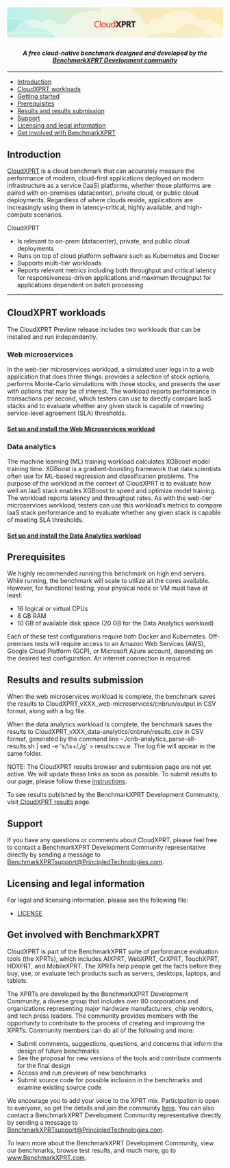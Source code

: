 <h1 align="center"><img src="https://github.com/BenchmarkXPRT/CloudXPRT/blob/master/CloudXPRT-header.png" alt="CloudXPRT Header" /></h1>
<h4 align="center">
  <i>
    A free cloud-native benchmark designed and developed by the
  <a href="https://www.principledtechnologies.com/benchmarkxprt/">BenchmarkXPRT Development community</a>
   </i>
</h4>

<hr>

- [Introduction](#Introduction)
- [CloudXPRT workloads](#CloudXPRT-workloads)
- [Getting started](#Getting-started)
- [Prerequisites](#Prerequisites)
- [Results and results submission](#Results-and-results-submission)
- [Support](#Support)
- [Licensing and legal information](#Licensing-and-legal-information)
- [Get involved with BenchmarkXPRT](#Get-involved-with-BenchmarkXPRT)

## Introduction
[CloudXPRT](https://www.principledtechnologies.com/benchmarkxprt/cloudxprt/) is a cloud benchmark that can accurately measure the performance of modern, cloud-first applications deployed on modern infrastructure as a service (IaaS) platforms, whether those platforms are paired with on-premises (datacenter), private cloud, or public cloud deployments. Regardless of where clouds reside, applications are increasingly using them in latency-critical, highly available, and high-compute scenarios.

CloudXPRT
* Is relevant to on-prem (datacenter), private, and public cloud deployments
* Runs on top of cloud platform software such as Kubernetes and Docker
* Supports multi-tier workloads
* Reports relevant metrics including both throughput and critical latency for responsiveness-driven applications and maximum throughput for applications dependent on batch processing

----
## CloudXPRT workloads
The CloudXPRT Preview release includes two workloads that can be installed and run independently.

### Web microservices
In the web-tier microservices workload, a simulated user logs in to a web application that does three things: provides a selection of stock options, performs Monte-Carlo simulations with those stocks, and presents the user with options that may be of interest. The workload reports performance in transactions per second, which testers can use to directly compare IaaS stacks and to evaluate whether any given stack is capable of meeting service-level agreement (SLA) thresholds.

#### [Set up and install the Web Microservices workload](Web-microservices-docs/README.md)

### Data analytics
The machine learning (ML) training workload calculates XGBoost model training time. XGBoost is a gradient-boosting framework  that data scientists often use for ML-based regression and classification problems. The purpose of the workload in the context of CloudXPRT is to evaluate how well an IaaS stack enables XGBoost to speed and optimize model training. The workload reports latency and throughput rates. As with the web-tier microservices workload, testers can use this workload’s metrics to compare IaaS stack performance and to evaluate whether any given stack is capable of meeting SLA thresholds.

#### [Set up and install the Data Analytics workload](Data-analytics-docs/README.md)

## Prerequisites
We highly recommended running this benchmark on high end servers. While running, the benchmark will scale to utilize all the cores available. However, for functional testing, your physical node or VM must have at least:
* 16 logical or virtual CPUs
* 8 GB RAM
* 10 GB of available disk space (20 GB for the Data Analytics workload)

Each of these test configurations require both Docker and Kubernetes.
Off-premises tests will require access to an Amazon Web Services (AWS), Google Cloud Platform (GCP), or Microsoft Azure account, depending on the desired test configuration.
An internet connection is required.

## Results and results submission
When the web microservices workload is complete, the benchmark saves the results to CloudXPRT_vXXX_web-microservices/cnbrun/output in CSV format, along with a log file.

When the data analytics workload is complete, the benchmark saves the results to CloudXPRT_vXXX_data-analytics/cnbrun/results.csv in CSV format, generated by the command line –./cnb-analytics_parse-all-results.sh | sed -e 's/\s\+/,/g' > results.csv.e. The log file will appear in the same folder.

NOTE: The CloudXPRT results browser and submission page are not yet active. We will update these links as soon as possible.
To submit results to our page, please follow these [instructions](https://www.principledtechnologies.com/benchmarkxprt/cloudxprt/2020/submit-results.php).

To see results published by the BenchmarkXPRT Development Community, visit[ CloudXPRT results](https://www.principledtechnologies.com/benchmarkxprt/cloudxprt/2020/results) page.

## Support
If you have any questions or comments about CloudXPRT, please feel free to contact a BenchmarkXPRT Development Community representative directly by sending a message to BenchmarkXPRTsupport@PrincipledTechnologies.com.

## Licensing and legal information

For legal and licensing information, please see the following file:

* [LICENSE](https://github.com/BenchmarkXPRT/CloudXPRT/blob/master/LICENSE.txt)

## Get involved with BenchmarkXPRT
CloudXPRT is part of the BenchmarkXPRT suite of performance evaluation tools (the XPRTs), which includes AIXPRT, WebXPRT, CrXPRT, TouchXPRT, HDXPRT, and MobileXPRT. The XPRTs help people get the facts before they buy, use, or evaluate tech products such as servers, desktops, laptops, and tablets.

The XPRTs are developed by the BenchmarkXPRT Development Community, a diverse group that includes over 80 corporations and organizations representing major hardware manufacturers, chip vendors, and tech press leaders. The community provides members with the opportunity to contribute to the process of creating and improving the XPRTs. Community members can do all of the following and more:
* Submit comments, suggestions, questions, and concerns that inform the design of future benchmarks
* See the proposal for new versions of the tools and contribute comments for the final design
* Access and run previews of new benchmarks
* Submit source code for possible inclusion in the benchmarks and examine existing source code

We encourage you to add your voice to the XPRT mix. Participation is open to everyone, so get the details and join the community [here](https://www.principledtechnologies.com/benchmarkxprt/forum/register.php). You can also contact a BenchmarkXPRT Development Community representative directly by sending a message to BenchmarkXPRTsupport@PrincipledTechnologies.com.

To learn more about the BenchmarkXPRT Development Community, view our benchmarks, browse test results, and much more, go to www.BenchmarkXPRT.com.
